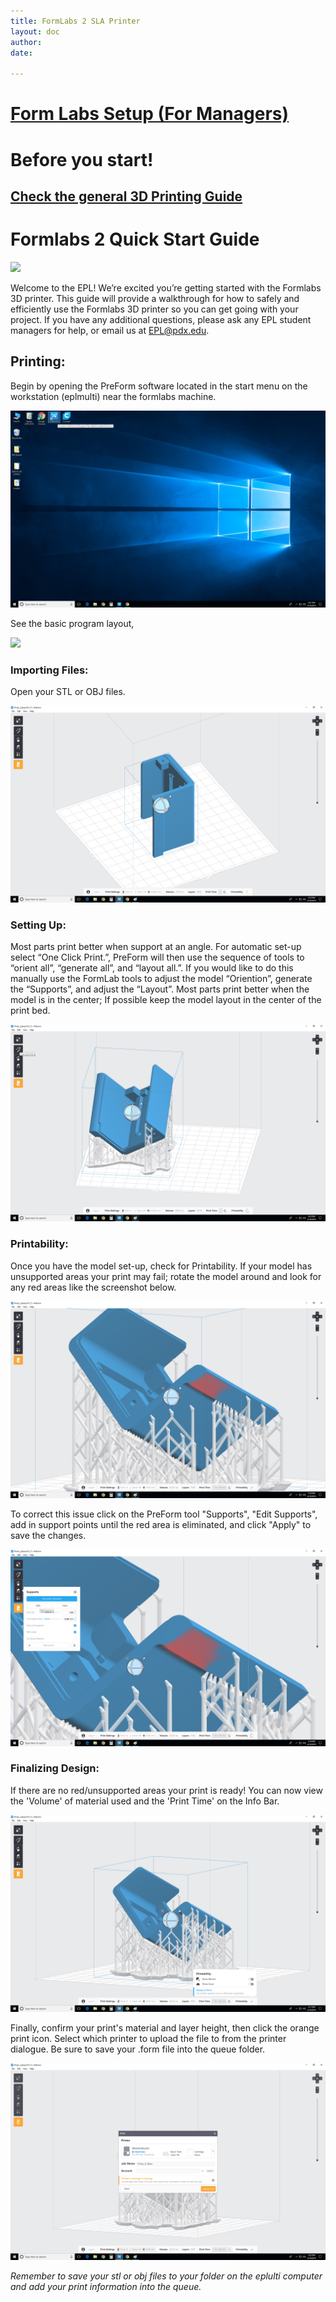 ```yaml
---
title: FormLabs 2 SLA Printer
layout: doc
author: 
date: 

---
```

# [Form Labs Setup (For Managers)](Formlabs2QuickStartGuide)

# Before you start!
## [Check the general 3D Printing Guide](/doc/equip/printer/3D-Printing-Checklist)

# Formlabs 2 Quick Start Guide 

![](img/Cover_image.PNG)

Welcome to the EPL! We’re excited you’re getting started with
the Formlabs 3D printer. This guide will provide a walkthrough
for how to safely and efficiently use the Formlabs 3D printer so
you can get going with your project. If you have any additional
questions, please ask any EPL student managers for help, or
email us at EPL@pdx.edu.

## Printing:

Begin by opening the PreForm software located in the start menu on the workstation (eplmulti) near the formlabs machine. 

![](img/Preform_Open.png)


See the basic program layout,


![](img/image29.jpg)

### Importing Files:

Open your STL or OBJ files. 


![](img/Preform_Import.png)


### Setting Up:

Most parts print better when support at an angle. For automatic set-up select “One Click Print.”, PreForm will then use the sequence of tools to “orient all”, “generate all”, and “layout all.”. If you would like to do this manually use the FormLab tools to adjust the model “Oriention”, generate the “Supports”, and adjust the “Layout”. Most parts print better when the model is in the center; If possible keep the model layout in the center of the print bed.


![](img/Preform_OneClickPrint.png)


### Printability:

Once you have the model set-up, check for Printability. If your model has unsupported areas your print may fail; rotate the model around and look for any red areas like the screenshot below.  


![](img/Preform_SupportError.png)


To correct this issue click on the PreForm tool "Supports", "Edit Supports", add in support points until the red area is eliminated, and click "Apply" to save the changes.


![](img/Preform_EditSupport.png)


### Finalizing Design:

If there are no red/unsupported areas your print is ready! You can now view the 'Volume' of material used and the 'Print Time' on the Info Bar.


![](img/Preform_Ready.png)


Finally, confirm your print's material and layer height, then click the orange print icon. Select which printer to upload the file to from the printer dialogue. Be sure to save your .form file into the queue folder.


![](img/Preform_Print.png)

*Remember to save your stl or obj files to your folder on the eplulti computer and add your print information into the queue.*
